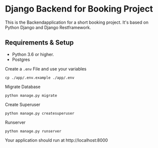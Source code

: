 # Django Backend for Booking Project

This is the Backendapplication for a short booking project.
It's based on Python Django and Django Restframework.

## Requirements & Setup
- Python 3.6 or higher.
- Postgres

Create a `.env` File and use your variables
```
cp ./app/.env.example ./app/.env
```

Migrate Database
```
python manage.py migrate
```

Create Superuser
```
python manage.py createsuperuser
```

Runserver
```
python manage.py runserver
```

Your application should run at http://localhost:8000